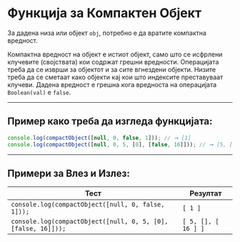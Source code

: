 # Функција за Компактен Објект

За дадена низа или објект `obj`, потребно е да вратите компактна вредност.

Компактна вредност на објект е истиот објект, само што се исфрлени клучевите (својствата) кои содржат грешни вредности. Операцијата треба да се изврши за објектот и за сите вгнездени објекти. Низите треба да се сметаат како објекти кај кои што индексите преставуваат клучеви. Дадена вредност е грешна кога вредноста на операцијата `Boolean(val)` е `false`.

---

## Пример како треба да изгледа функцијата:

```javascript
console.log(compactObject([null, 0, false, 1])); // ➞ [1]
console.log(compactObject([null, 0, 5, [0], [false, 16]])); // ➞ [5, [], [16]]
```

---

## Примери за Влез и Излез:

| Тест                                                      | Резултат                  |
|-----------------------------------------------------------|---------------------------|
| `console.log(compactObject([null, 0, false, 1]));`        | `[ 1 ]`                   |
| `console.log(compactObject([null, 0, 5, [0], [false, 16]]));` | `[ 5, [], [ 16 ] ]`       |
